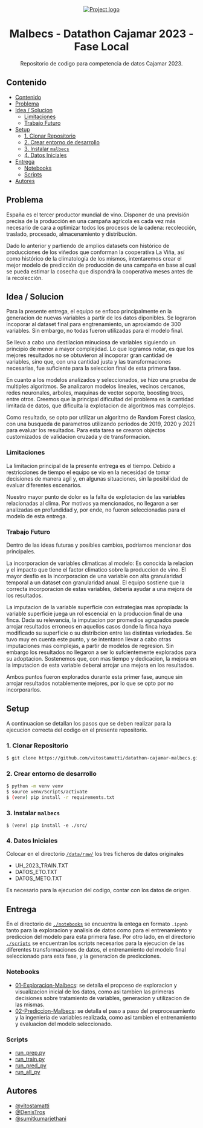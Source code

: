 <p align="center">
  <a href="" rel="noopener">
 <img src="https://pbs.twimg.com/media/FommiJ9WIAEBPI0.jpg" alt="Project logo"></a>
</p>
<h1 align="center">Malbecs - Datathon Cajamar 2023 - Fase Local</h1>

<p align="center">
    Repositorio de codigo para competencia de datos Cajamar 2023.
    <br> 
</p>

## Contenido

-   [Contenido](#contenido)
-   [Problema ](#problema-)
-   [Idea / Solucion ](#idea--solucion-)
    -   [Limitaciones ](#limitaciones-)
    -   [Trabajo Futuro ](#trabajo-futuro-)
-   [Setup ](#setup-)
    -   [1. Clonar Repositorio](#1-clonar-repositorio)
    -   [2. Crear entorno de desarrollo](#2-crear-entorno-de-desarrollo)
    -   [3. Instalar `malbecs`](#3-instalar-malbecs)
    -   [4. Datos Iniciales](#4-datos-iniciales)
-   [Entrega ](#entrega-)
    -   [Notebooks](#notebooks)
    -   [Scripts](#scripts)
-   [Autores ](#autores-)

## Problema <a name = "problema"></a>

España es el tercer productor mundial de vino. Disponer de una previsión precisa de la producción en una campaña agrícola es cada vez más necesario de cara a optimizar todos los procesos de la cadena: recolección, traslado, procesado, almacenamiento y distribución.

Dado lo anterior y partiendo de amplios datasets con histórico de producciones de los viñedos que conforman la cooperativa La Viña, así como histórico de la climatología de los mismos, intentaremos crear el mejor modelo de predicción de producción de una campaña en base al cual se pueda estimar la cosecha que dispondrá la cooperativa meses antes de la recolección.

## Idea / Solucion <a name = "idea"></a>

Para la presente entrega, el equipo se enfoco principalmente en la
generacion de nuevas variables a partir de los datos diponibles. Se
lograron incoporar al dataset final para engtrenamiento, un aproxiamdo de
300 variables. Sin embargo, no todas fueron utilizadas para el modelo final.

Se llevo a cabo una destilacion minuciosa de variables siguiendo un principio
de menor a mayor complejidad. Lo que logramos notar, es que los mejores
resultados no se obtuvieron al incoporar gran cantidad de variables, sino que,
con una cantidad justa y las transformaciones necesarias, fue suficiente para
la seleccion final de esta primera fase.

En cuanto a los modelos analizados y seleccionados, se hizo una prueba de multiples algoritmos. Se analizaron modelos lineales, vecinos cercanos, redes neuronales, arboles, maquinas de vector soporte, boosting trees, entre otros. Creemos que la principal dificultad del problema es la cantidad limitada de datos, que dificulta la explotacion de algoritmos mas complejos.

Como resultado, se opto por utilizar un algoritmo de Random Forest clasico, con una busqueda de parametros utilizando periodos de 2019, 2020 y 2021 para evaluar los resultados. Para esta tarea se crearon objectos customizados de validacion cruzada y de transformacion.

### Limitaciones <a name = "limitaciones"></a>

La limitacion principal de la presente entrega es el tiempo. Debido a
restricciones de tiempo el equipo se vio en la necesidad de tomar decisiones
de manera agil y, en algunas situaciones, sin la posibilidad de evaluar
diferentes escenarios.

Nuestro mayor punto de dolor es la falta de explotacion de las variables
relacionadas al clima. Por motivos ya mencionados, no llegaron a ser
analizadas en profundidad y, por ende, no fueron seleccionadas para
el modelo de esta entrega.

### Trabajo Futuro <a name = "futuro"></a>

Dentro de las ideas futuras y posibles cambios, podriamos mencionar dos principales.

La incorporacion de variables climaticas al modelo: Es conocida la relacion y el impacto que tiene el factor climatico sobre la produccion de vino. El mayor desfio es la incorporacion de una variable con alta granularidad temporal a un dataset con granularidad anual. El equipo sostiene que la correcta incorporacion de estas variables, deberia ayudar a una mejora de los resultados.

La imputacion de la variable superficie con estrategias mas apropiada: la variable superficie juega un rol escencial en la produccion final de una finca. Dada su relevancia, la imputacion por promedios agrupados puede arrojar resultados erroneos en aquellos casos donde la finca haya modificado su superficie o su distribcion entre las distintas variedades. Se tuvo muy en cuenta este punto, y se intentaron llevar a cabo otras imputaciones mas complejas, a partir de modelos de regresion. Sin embargo los resultados no llegaron a ser lo sufcientemente explorados para su adoptacion. Sostenemos que, con mas tiempo y dedicacion, la mejora en la imputacion de esta variable deberai arrojar una mejora en los resultados.

Ambos puntos fueron explorados durante esta primer fase, aunque sin arrojar
resultados notablemente mejores, por lo que se opto por no incorporarlos.

## Setup <a name = "setup"></a>

A continuacion se detallan los pasos que se deben realizar para la ejecucion correcta del codigo en el presente repositorio.

### 1. Clonar Repositorio

```bash
$ git clone https://github.com/vitostamatti/datathon-cajamar-malbecs.git
```

### 2. Crear entorno de desarrollo

```bash
$ python -m venv venv
$ source venv/Scripts/activate
$ (venv) pip install -r requirements.txt
```

### 3. Instalar `malbecs`

```
$ (venv) pip install -e ./src/
```

### 4. Datos Iniciales

Colocar en el directorio [`/data/raw/`](./data/raw) los tres ficheros de datos originales

-   UH_2023_TRAIN.TXT
-   DATOS_ETO.TXT
-   DATOS_METO.TXT

Es necesario para la ejecucion del codigo, contar con los datos de origen.

## Entrega <a name="entrega"></a>

En el directorio de [`./notebooks`](./notebooks) se encuentra la entega en formato `.ipynb` tanto para
la exploracion y analisis de datos como para el entrenamiento y prediccion del modelo
para esta primera fase. Por otro lado, en el directorio [`./scripts`](./scripts) se encuentran los
scripts necesarios para la ejecucion de las diferentes transformaciones de datos, el entrenamiento
del modelo final seleccionado para esta fase, y la generacion de predicciones.

### Notebooks

-   [01-Exploracion-Malbecs](/notebooks/01-Exploracion-Malbecs.ipynb): se detalla el propceso de exploracion y visualizacion inicial de los datos, como asi tambien las primeras decisiones sobre tratamiento de variables, generacion y utilizacion de las mismas.
-   [02-Prediccion-Malbecs](/notebooks/02-Prediccion-Malbecs.ipynb): se detalla el paso a paso del preprocesamiento y la ingenieria de variables realizada, como asi tambien el entrenamiento y evaluacion del modelo seleccionado.

### Scripts

-   [run_prep.py](/scripts/run_prep.py)
-   [run_train.py](/scripts/run_train.py)
-   [run_pred_py](/scripts/run_pred.py)
-   [run_all_py](/scripts/run_all.py)

## Autores <a name = "autores"></a>

-   [@vitostamatti](https://github.com/vitostamatti)
-   [@DenisTros](https://github.com/DenisTros)
-   [@sumitkumarjethani](https://github.com/sumitkumarjethani)
